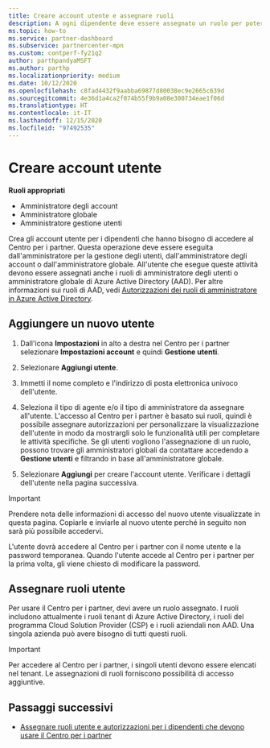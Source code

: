 ```yaml
---
title: Creare account utente e assegnare ruoli
description: A ogni dipendente deve essere assegnato un ruolo per poter accedere al Centro per i partner. Scopri come creare gli account utente, assegnare ruoli e impostare le autorizzazioni.
ms.topic: how-to
ms.service: partner-dashboard
ms.subservice: partnercenter-mpn
ms.custom: contperf-fy21q2
author: parthpandyaMSFT
ms.author: parthp
ms.localizationpriority: medium
ms.date: 10/12/2020
ms.openlocfilehash: c8fad4432f9aabba69877d80038ec9e2665c639d
ms.sourcegitcommit: 4e36d1a4ca2f074b55f9b9a08e300734eae1f06d
ms.translationtype: HT
ms.contentlocale: it-IT
ms.lasthandoff: 12/15/2020
ms.locfileid: "97492535"
---
```

# <a name="create-user-accounts"></a>Creare account utente  

**Ruoli appropriati**

- Amministratore degli account
- Amministratore globale
- Amministratore gestione utenti

Crea gli account utente per i dipendenti che hanno bisogno di accedere al Centro per i partner. Questa operazione deve essere eseguita dall'amministratore per la gestione degli utenti, dall'amministratore degli account o dall'amministratore globale. All'utente che esegue queste attività devono essere assegnati anche i ruoli di amministratore degli utenti o amministratore globale di Azure Active Directory (AAD). Per altre informazioni sui ruoli di AAD, vedi [Autorizzazioni dei ruoli di amministratore in Azure Active Directory](/azure/active-directory/users-groups-roles/directory-assign-admin-roles).

## <a name="add-a-new-user"></a>Aggiungere un nuovo utente

1. Dall'icona **Impostazioni** in alto a destra nel Centro per i partner selezionare **Impostazioni account** e quindi **Gestione utenti**.

2. Selezionare **Aggiungi utente**.

3. Immetti il nome completo e l'indirizzo di posta elettronica univoco dell'utente.

4. Seleziona il tipo di agente e/o il tipo di amministratore da assegnare all'utente. L'accesso al Centro per i partner è basato sui ruoli, quindi è possibile assegnare autorizzazioni per personalizzare la visualizzazione dell'utente in modo da mostrargli solo le funzionalità utili per completare le attività specifiche.  Se gli utenti vogliono l'assegnazione di un ruolo, possono trovare gli amministratori globali da contattare accedendo a **Gestione utenti** e filtrando in base all'amministratore globale.

5. Selezionare **Aggiungi** per creare l'account utente. Verificare i dettagli dell'utente nella pagina successiva.

> [!IMPORTANT]  
> Prendere nota delle informazioni di accesso del nuovo utente visualizzate in questa pagina. Copiarle e inviarle al nuovo utente perché in seguito non sarà più possibile accedervi. 

L'utente dovrà accedere al Centro per i partner con il nome utente e la password temporanea. Quando l'utente accede al Centro per i partner per la prima volta, gli viene chiesto di modificare la password.

## <a name="assign-user-roles"></a>Assegnare ruoli utente

Per usare il Centro per i partner, devi avere un ruolo assegnato.  I ruoli includono attualmente i ruoli tenant di Azure Active Directory, i ruoli del programma Cloud Solution Provider (CSP) e i ruoli aziendali non AAD. Una singola azienda può avere bisogno di tutti questi ruoli.

>[!Important]
>Per accedere al Centro per i partner, i singoli utenti devono essere elencati nel tenant. Le assegnazioni di ruoli forniscono possibilità di accesso aggiuntive.

## <a name="next-steps"></a>Passaggi successivi

- [Assegnare ruoli utente e autorizzazioni per i dipendenti che devono usare il Centro per i partner](permissions-overview.md)
